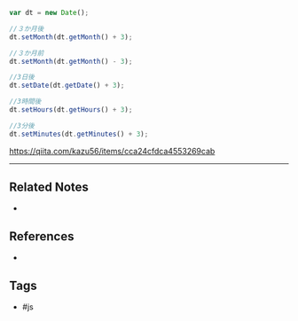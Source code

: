 ```js
var dt = new Date();

//３か月後
dt.setMonth(dt.getMonth() + 3);

//３か月前
dt.setMonth(dt.getMonth() - 3);

//3日後
dt.setDate(dt.getDate() + 3);

//3時間後
dt.setHours(dt.getHours() + 3);

//3分後
dt.setMinutes(dt.getMinutes() + 3);
```

https://qiita.com/kazu56/items/cca24cfdca4553269cab

---
## Related Notes
- 

## References
- 

## Tags
- #js 